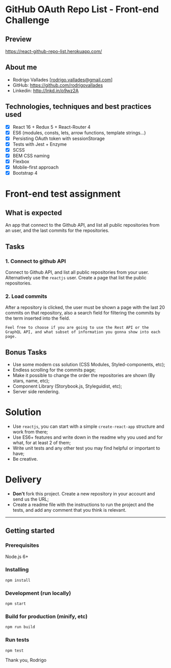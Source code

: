 # GitHub OAuth Repo List - Front-end Challenge

## Preview

https://react-github-repo-list.herokuapp.com/

## About me

  - Rodrigo Vallades [rodrigo.vallades@gmail.com]
  - GitHub: https://github.com/rodrigovallades
  - Linkedin: http://lnkd.in/p9wz2A

## Technologies, techniques and best practices used

- [x] React 16 + Redux 5 + React-Router 4
- [x] ES6 (modules, consts, lets, arrow functions, template strings...)
- [x] Persisting OAuth token with sessionStorage
- [x] Tests with Jest + Enzyme
- [x] SCSS
- [x] BEM CSS naming
- [x] Flexbox
- [x] Mobile-first approach
- [x] Bootstrap 4

# Front-end test assignment

## What is expected
An app that connect to the Github API, and list all public repositories from an user, and the last commits for the repositories.

## Tasks

### 1. Connect to github API
Connect to Github API, and list all public repositories from your user. Alternatively use the `reactjs` user.
Create a page that list the public repositories.

### 2. Load commits
After a repository is clicked, the user must be shown a page with the last 20 commits on that repository, also a search field for filtering the commits by the term inserted into the field.

```
Feel free to choose if you are going to use the Rest API or the GraphQL API, and what subset of information you gonna show into each page.
```

## Bonus Tasks
- Use some modern css solution (CSS Modules, Styled-components, etc);
- Endless scrolling for the commits page;
- Make it possible to change the order the repositories are shown (By stars, name, etc);
- Component Library (Storybook.js, Styleguidist, etc);
- Server side rendering.

# Solution
- Use `reactjs`, you can start with a simple `create-react-app` structure and work from there;
- Use ES6+ features and write down in the readme why you used and for what, for at least 2 of them;
- Write unit tests and any other test you may find helpful or important to have;
- Be creative.

# Delivery
- **Don't** fork this project. Create a new repository in your account and send us the URL;
- Create a readme file with the instructions to run the project and the tests, and add any comment that you think is relevant.

---

## Getting started

### Prerequisites

Node.js 6+

### Installing
```
npm install
```

### Development (run locally)
```
npm start
```

### Build for production (minify, etc)
```
npm run build
```

### Run tests
```
npm test
```


Thank you,
Rodrigo
